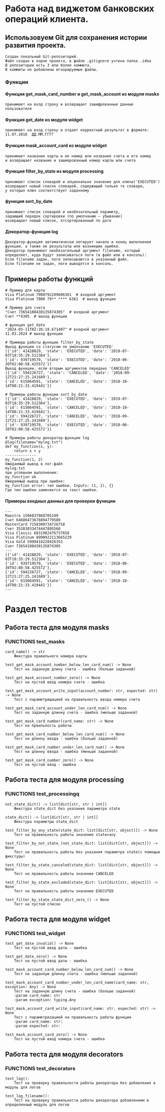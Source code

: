 # Работа над виджетом банковских операций клиента. 

## Использовуем Git для сохранения истории развития проекта.

    Создан локальный Git-репозиторий.
    Файл создан в корне проекта, в файле .gitignore учтена папка .idea
    В репозитории есть 3 или более коммита.
    В коммиты не добавлены игнорируемые файлы.

### Функции

#### Функция get_mask_card_number и get_mask_account из модуля masks
    принимает на вход строку и возвращает зашифрованные данные пользователя

#### Функция get_date из модуля widget
    принимает на вход строку и отдает корректный результат в формате:
    11.07.2018  ДД.ММ.ГГГГ

#### Функция mask_account_card из модуля widget
    принимает название карты и ее номер или название счета и его номер 
    и возвращает название и зашиврованный номер карты или счета

#### Функция filter_by_state из модуля processing 
    принимает список словарей и опционально значение для ключа('EXECUTED')
    возвращает новый список словарей, содержащий только те словари,
    у которых ключ соответствует заданному

#### функция sort_by_date
    принимает список словарей и необязательный параметр, 
    задающий порядок сортировки (по умолчанию — убывание)
    возвращает новый список, отсортированный по дате

#### Декоратор-функция log
    Декоратор-функция автоматически логирует начало и конец выполнения функции, а также ее результаты или возникшие ошибки.
    Декоратор принимает необязательный аргумент filename, который определяет, куда будут записываться логи (в файл или в консоль):
    Если filename задан, логи записываются в указанный файл.
    Если filename не задан, логи выводятся в консоль.
    

## Примеры работы функций

    # Пример для карты
    Visa Platinum 7000792289606361  # входной аргумент
    Visa Platinum 7000 79** **** 6361  # выход функции

    # Пример для счета
    "Счет 73654108430135874305"  # входной аргумент
    Счет **4305  # выход функции

    # функция get_date 
    "2024-03-11T02:26:18.671407" # входной аргумент
    11.03.2024 # выход функции

    # Примеры работы функции filter_by_state
    Выход функции со статусом по умолчанию 'EXECUTED'
    [{'id': 41428829, 'state': 'EXECUTED', 'date': '2019-07-03T18:35:29.512364'}, 
    {'id': 939719570, 'state': 'EXECUTED', 'date': '2018-06-30T02:08:58.425572'}]
    Выход функции, если вторым аргументов передано 'CANCELED'
    [{'id': 594226727, 'state': 'CANCELED', 'date': '2018-09-12T21:27:25.241689'}, 
    {'id': 615064591, 'state': 'CANCELED', 'date': '2018-10-14T08:21:33.419441'}]

    # Примеры работы функции sort_by_date
    [{'id': 41428829, 'state': 'EXECUTED', 'date': '2019-07-03T18:35:29.512364'}, 
    {'id': 615064591, 'state': 'CANCELED', 'date': '2018-10-14T08:21:33.419441'}, 
    {'id': 594226727, 'state': 'CANCELED', 'date': '2018-09-12T21:27:25.241689'}, 
    {'id': 939719570, 'state': 'EXECUTED', 'date': '2018-06-30T02:08:58.425572'}]

    # Примеры работы декоратор-функции log
    @log(filename="mylog.txt")
    def my_function(x, y):
        return x + y
    --------------
    my_function(1, 2)
    Ожидаемый вывод в лог-файл
    mylog.txt
    при успешном выполнении:
    my_function ok
    Ожидаемый вывод при ошибке:
    my_function error: тип ошибки. Inputs: (1, 2), {}
    Где тип ошибки заменяется на текст ошибки.



#### Примеры входных данных для проверки функции
   
    ---
    Maestro 1596837868705199
    Счет 64686473678894779589
    MasterCard 7158300734726758
    Счет 35383033474447895560
    Visa Classic 6831982476737658
    Visa Platinum 8990922113665229
    Visa Gold 5999414228426353
    Счет 73654108430135874305
    ---
    [{'id': 41428829, 'state': 'EXECUTED', 'date': '2019-07-03T18:35:29.512364'}, 
    {'id': 939719570, 'state': 'EXECUTED', 'date': '2018-06-30T02:08:58.425572'}, 
    {'id': 594226727, 'state': 'CANCELED', 'date': '2018-09-12T21:27:25.241689'}, 
    {'id': 615064591, 'state': 'CANCELED', 'date': '2018-10-14T08:21:33.419441'}]
    ---

# Раздел тестов 


## Работа теста для модуля masks
### FUNCTIONS test_masks

    card_name() -> str
        Фикстура правильного номера карты

    test_get_mask_account_number_below_len_card_num() -> None
        Тест на заданную длину счета - ошибка (больше заданной)

    test_get_mask_account_number_zero() -> None
        Тест на пустой ввод номера счета - ошибка

    test_get_mask_account_write_input(account_number: str, expected: str) -> None
        Тест с параметрищацией на правильность ввода номера счета

    test_get_mask_card_account_under_len_card_num() -> None
        Тест на заданную длинну счета - ошибка (мельше заданной)

    test_get_mask_card_number(card_name: str) -> None
        Тест на првильность работы

    test_get_mask_card_number_below_len_card_num() -> None
        Тест на длинну ввода - ошибка (больше заданной)

    test_get_mask_card_number_under_len_card_num() -> None
        Тест на длинну ввода - ошибка (меньше заданной)

    test_get_mask_card_number_zero() -> None
        Тест на пустой ввод - ошибка


## Работа теста для модуля processing
### FUNCTIONS test_processingq

    not_state_dict() -> list[dict[str, str | int]]
        Фикстура state_dict без указания параметра state

    state_dict() -> list[dict[str, str | int]]
        Фикстура параметры state_dict

    test_filter_by_any_state(state_dict: list[dict[str, object]]) -> None
        Тест на правильность работы значение state=any

    test_filter_by_not_state_(not_state_dict: list[dict[str, object]]) -> None
        Тест на правильность работы без указания параметра state(с помощью фикстуры)

    test_filter_by_state_canceled(state_dict: list[dict[str, object]]) -> None
        Тест на правильность работы значение CANCELED

    test_filter_by_state_excluded(state_dict: list[dict[str, object]]) -> None
        Тест на правильность работы значение EXECUTED

    test_filter_by_state_state_dict_zero_() -> None
        Тест на пустой список


## Работа теста для модуля widget
### FUNCTIONS test_widget

    test_get_date_invalid() -> None
        Тест на пустой ввод даты - ошибка

    test_get_date_zero() -> None
        Тест на пустой ввод даты - ошибка

    test_mask_account_card_number_below_len_card_num() -> None
        Тест на заданную длинну счета - ошибка (мельше заданной)

    test_mask_account_card_number_under_len_card_name(card_name: str, exception: Any) -> None
        Тест на заданную длину счета - ошибка (больше заданной)
        :param card_name: str
        :param exception: typing.Any

    test_mask_account_card_write_input(card_name: str, expected: str) -> None
        Тест с параметризацией на правильность работы функции
        :param card_name: str:
        :param expected: str:

    test_mask_account_card_zero() -> None
        Тест на пустой ввод номера счета - ошибка


## Работа теста для модуля decorators
### FUNCTIONS test_decorators

    test_log():
        Тест на проверку правильности работы декоратора без добавления в модуль для логов

    test_log_filename():
        Тест на проверку правильности работы декоратора добавлением в определенный модуль для логов
